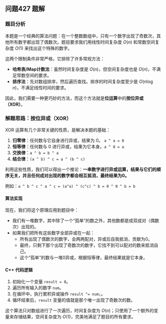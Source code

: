 ## 问题427 题解

### 题目分析

本题是一个经典的算法问题：在一个整数数组中，只有一个数字出现了奇数次，其他所有数字都出现了偶数次。题目要求我们用线性时间复杂度 $O(n)$ 和常数空间复杂度 $O(1)$ 来找出这个特殊的数字。

这两个限制条件非常严格，它排除了许多常规方法：
-   **哈希表/Map计数法**：虽然时间复杂度是 $O(n)$，但空间复杂度也是 $O(n)$，不满足常数空间的要求。
-   **排序法**：先对数组排序，然后遍历查找。排序的时间复杂度至少是 $O(n \log n)$，不满足线性时间的要求。

因此，我们需要一种更巧妙的方法，而这个方法就是**位运算**中的**按位异或（XOR）**。

### 解题思路：按位异或（XOR）

XOR 运算有几个非常关键的性质，是解决本题的基础：

1.  **归零律**：任何数与它自身进行异或，结果为 0。 `a ^ a = 0`
2.  **恒等律**：任何数与 0 进行异或，结果为它本身。`a ^ 0 = a`
3.  **交换律**：`a ^ b = b ^ a`
4.  **结合律**：`(a ^ b) ^ c = a ^ (b ^ c)`

利用这些性质，我们可以得出一个推论：**一串数字进行异或运算，结果与它们的顺序无关，并且任何成对出现的数字都会相互抵消，最终结果为0。**

例如：`a ^ b ^ c ^ a ^ c = (a^a) ^ (c^c) ^ b = 0 ^ 0 ^ b = b`

#### 算法实现

现在，我们将这个原理应用到题目中：
-   我们有一堆数字，其中除了一个“孤单”的数之外，其他数都是成双成对（偶数次）出现的。
-   如果我们把所有这些数字全部异或在一起：
    -   所有出现了偶数次的数字，会两两配对，异或后自我抵消，贡献为0。
    -   最终，只剩下那个出现了奇数次的数字，它找不到可以配对的数来抵消自己。
    -   这个“孤单”的数与一堆0异或，根据恒等律，最终结果就是它本身。

#### C++ 代码逻辑
1.  初始化一个变量 `result = 0`。
2.  遍历所有输入的数字 `num`。
3.  在循环中，执行累积异或操作 `result ^= num;`。
4.  循环结束后，`result` 变量的值就是那个唯一出现了奇数次的数。

这个算法只对数组进行了一次遍历，时间复杂度为 $O(n)$；只使用了一个额外的变量来存储结果，空间复杂度为 $O(1)$，完美地满足了题目的所有要求。
